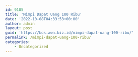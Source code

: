 ```yaml
---
id: 9185
title: 'Mimpi Dapat Uang 100 Ribu'
date: '2022-10-08T04:33:53+00:00'
author: admin
layout: post
guid: 'https://bos.awn.biz.id/mimpi-dapat-uang-100-ribu/'
permalink: /mimpi-dapat-uang-100-ribu/
categories:
    - Uncategorized
---
```


